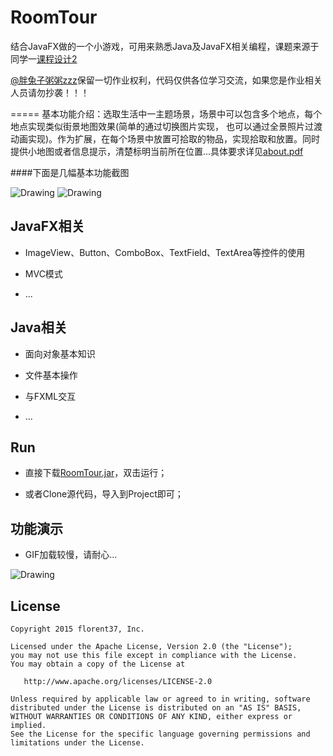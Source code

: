 # RoomTour

结合JavaFX做的一个小游戏，可用来熟悉Java及JavaFX相关编程，课题来源于同学一[课程设计2](https://github.com/msandroid/RoomTour/blob/master/about.pdf)

[@胖兔子粥粥zzz](http://weibo.com/u/2650897315?from=feed&loc=at&nick=胖兔子粥粥zzz)保留一切作业权利，代码仅供各位学习交流，如果您是作业相关人员请勿抄袭！！！

=====
基本功能介绍：选取生活中一主题场景，场景中可以包含多个地点，每个地点实现类似街景地图效果(简单的通过切换图片实现， 也可以通过全景照片过渡动画实现)。作为扩展，在每个场景中放置可拾取的物品，实现拾取和放置。同时提供小地图或者信息提示，清楚标明当前所在位置...具体要求详见[about.pdf](https://github.com/msandroid/RoomTour/blob/master/about.pdf)

####下面是几幅基本功能截图

<img src="https://github.com/msandroid/RoomTour/blob/master/screenshot/screenshot.png" alt="Drawing"  />

<img src="https://github.com/msandroid/RoomTour/blob/master/screenshot/screenshot1.png" alt="Drawing"  />


JavaFX相关
--------
* ImageView、Button、ComboBox、TextField、TextArea等控件的使用

* MVC模式

* ...


Java相关
--------
* 面向对象基本知识

* 文件基本操作

* 与FXML交互

* ...

Run
--------
* 直接下载[RoomTour.jar](https://github.com/msandroid/RoomTour/blob/master/RoomTour.jar)，双击运行；
    
* 或者Clone源代码，导入到Project即可；

功能演示
--------
* GIF加载较慢，请耐心...
    
<img src="https://github.com/msandroid/RoomTour/blob/master/screenshot/roomtour.gif" alt="Drawing" />


License
--------

    Copyright 2015 florent37, Inc.

    Licensed under the Apache License, Version 2.0 (the "License");
    you may not use this file except in compliance with the License.
    You may obtain a copy of the License at

       http://www.apache.org/licenses/LICENSE-2.0

    Unless required by applicable law or agreed to in writing, software
    distributed under the License is distributed on an "AS IS" BASIS,
    WITHOUT WARRANTIES OR CONDITIONS OF ANY KIND, either express or implied.
    See the License for the specific language governing permissions and
    limitations under the License.




